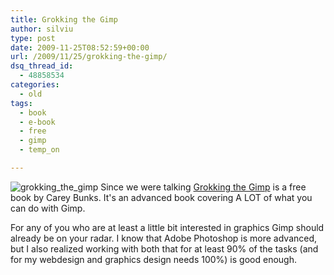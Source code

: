 ```yaml
---
title: Grokking the Gimp
author: silviu
type: post
date: 2009-11-25T08:52:59+00:00
url: /2009/11/25/grokking-the-gimp/
dsq_thread_id:
  - 48858534
categories:
  - old
tags:
  - book
  - e-book
  - free
  - gimp
  - temp_on

---
```

![grokking_the_gimp](/blog/images/2009/grokking_the_gimp-300x300.jpg) Since we were talking [Grokking the Gimp](http://gimp-savvy.com/BOOK/index.html) is a free book by Carey Bunks. It's an advanced book covering A LOT of what you can do with Gimp.

For any of you who are at least a little bit interested in graphics Gimp should already be on your radar. I know that Adobe Photoshop is more advanced, but I also realized working with both that for at least 90% of the tasks (and for my webdesign and graphics design needs 100%) is good enough.